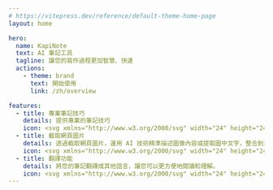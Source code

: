 ```yaml
---
# https://vitepress.dev/reference/default-theme-home-page
layout: home

hero:
  name: KapiNote
  text: AI 筆記工具
  tagline: 讓您的寫作過程更加智慧、快速
  actions:
    - theme: brand
      text: 開始使用
      link: /zh/overview

features:
  - title: 專業筆記技巧
    details: 提供專業的筆記技巧
    icon: <svg xmlns="http://www.w3.org/2000/svg" width="24" height="24" viewBox="0 0 24 24" fill="none" stroke="currentColor" stroke-width="2" stroke-linecap="round" stroke-linejoin="round" class="lucide lucide-pencil"><path d="M21.174 6.812a1 1 0 0 0-3.986-3.987L3.842 16.174a2 2 0 0 0-.5.83l-1.321 4.352a.5.5 0 0 0 .623.622l4.353-1.32a2 2 0 0 0 .83-.497z"/><path d="m15 5 4 4"/></svg>
  - title: 截取網頁圖片
    details: 透過截取網頁圖片，運用 AI 技術精準描述圖像內容或提取圖中文字，整合到您的筆記中。
    icon: <svg xmlns="http://www.w3.org/2000/svg" width="24" height="24" viewBox="0 0 24 24" fill="none" stroke="currentColor" stroke-width="2" stroke-linecap="round" stroke-linejoin="round" class="lucide lucide-scan"><path d="M3 7V5a2 2 0 0 1 2-2h2"/><path d="M17 3h2a2 2 0 0 1 2 2v2"/><path d="M21 17v2a2 2 0 0 1-2 2h-2"/><path d="M7 21H5a2 2 0 0 1-2-2v-2"/></svg>
  - title: 翻譯功能
    details: 將您的筆記翻譯成其他語言，讓您可以更方便地閱讀和理解。
    icon: <svg xmlns="http://www.w3.org/2000/svg" width="24" height="24" viewBox="0 0 24 24" fill="none" stroke="currentColor" stroke-width="2" stroke-linecap="round" stroke-linejoin="round" class="lucide lucide-languages"><path d="m5 8 6 6"/><path d="m4 14 6-6 2-3"/><path d="M2 5h12"/><path d="M7 2h1"/><path d="m22 22-5-10-5 10"/><path d="M14 18h6"/></svg>
---
```


